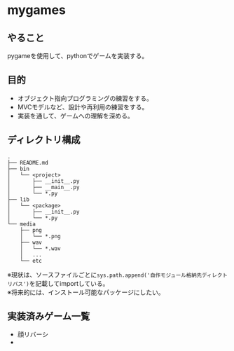 # mygames

## やること
pygameを使用して、pythonでゲームを実装する。

## 目的
- オブジェクト指向プログラミングの練習をする。
- MVCモデルなど、設計や再利用の練習をする。
- 実装を通して、ゲームへの理解を深める。

## ディレクトリ構成
    .
    ├── README.md
    ├── bin
    │   └── <project>
    │       ├── __init__.py
    │       ├── __main__.py
    │       └── *.py
    ├── lib
    │   └── <package>
    │       ├── __init__.py
    │       └── *.py
    └── media
        ├── png
        │   └── *.png
        ├── wav
        │   └── *.wav
        │   ...
        └── etc

※現状は、ソースファイルごとに`sys.path.append('自作モジュール格納先ディレクトリパス')`を記載してimportしている。   
※将来的には、インストール可能なパッケージにしたい。   

## 実装済みゲーム一覧
- 顔リバーシ
- 
